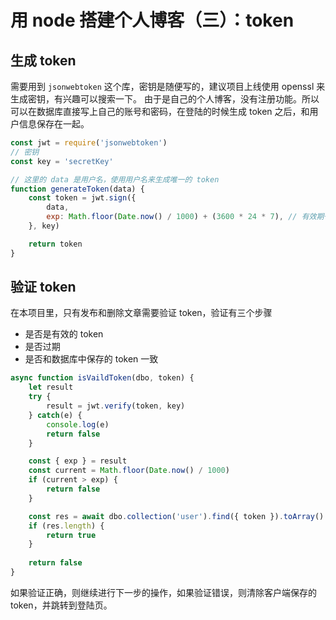 # 用 node 搭建个人博客（三）：token
## 生成 token
需要用到 `jsonwebtoken` 这个库，密钥是随便写的，建议项目上线使用 openssl 来生成密钥，有兴趣可以搜索一下。
由于是自己的个人博客，没有注册功能。所以可以在数据库直接写上自己的账号和密码，在登陆的时候生成 token 之后，和用户信息保存在一起。
```js
const jwt = require('jsonwebtoken')
// 密钥
const key = 'secretKey'

// 这里的 data 是用户名，使用用户名来生成唯一的 token 
function generateToken(data) {
    const token = jwt.sign({
        data,
        exp: Math.floor(Date.now() / 1000) + (3600 * 24 * 7), // 有效期一周
    }, key)

    return token
}
```

## 验证 token
在本项目里，只有发布和删除文章需要验证 token，验证有三个步骤
* 是否是有效的 token
* 是否过期
* 是否和数据库中保存的 token 一致

```js
async function isVaildToken(dbo, token) {
    let result
    try {
        result = jwt.verify(token, key)
    } catch(e) {
        console.log(e)
        return false
    }

    const { exp } = result
    const current = Math.floor(Date.now() / 1000)
    if (current > exp) {
        return false
    }

    const res = await dbo.collection('user').find({ token }).toArray()
    if (res.length) {
        return true
    }
 
    return false
}
```
如果验证正确，则继续进行下一步的操作，如果验证错误，则清除客户端保存的 token，并跳转到登陆页。
